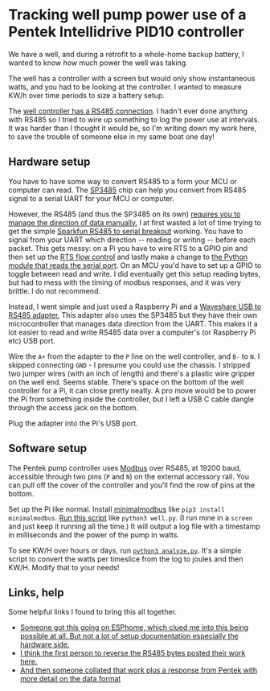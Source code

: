 # Tracking well pump power use of a Pentek Intellidrive PID10 controller

We have a well, and during a retrofit to a whole-home backup battery, I wanted to know how much power the well was taking. 

The well has a controller with a screen but would only show instantaneous watts, and you had to be looking at the controller. I wanted to measure KW/h over time periods to size a battery setup.

The [well controller has a RS485 connection](https://www.pentair.com/content/dam/extranet/web/nam/pentek/manuals/pn957-pentek-intellidrive-pid-iom.pdf
). I hadn't ever done anything with RS485 so I tried to wire up something to log the power use at intervals. It was harder than I thought it would be, so I'm writing down my work here, to save the trouble of someone else in my same boat one day!

## Hardware setup

You have to have some way to convert RS485 to a form your MCU or computer can read. The [SP3485](https://www.maxlinear.com/ds/sp3485.pdf) chip can help you convert from RS485 signal to a serial UART for your MCU or computer. 

However, the RS485 (and thus the SP3485 on its own) [requires you to manage the direction of data manually.](https://www.seeedstudio.com/blog/2021/03/18/how-rs485-works-and-how-to-implement-rs485-into-industrial-control-systems/?srsltid=AfmBOopJcMqfHdq60BRMlKcLVJ6-GwC6fiv8oTCRtwjsQJ0RMf476MUE) I at first wasted a lot of time trying to get the simple [Sparkfun RS485 to serial breakout](https://www.sparkfun.com/sparkfun-transceiver-breakout-rs-485.html) working. You have to signal from your UART which direction -- reading or writing -- before each packet. This gets messy: on a Pi you have to wire RTS to a GPIO pin and then set up the [RTS flow control](https://ethertubes.com/raspberry-pi-rts-cts-flow-control/
) and lastly make a change to [the Python module that reads the serial port](https://github.com/pyhys/minimalmodbus/issues/137#issuecomment-2685900902
). On an MCU you'd have to set up a GPIO to toggle between read and write. I did eventually get this setup reading bytes, but had to mess with the timing of modbus responses, and it was very brittle. I do not recommend. 

Instead, I went simple and just used a Raspberry Pi and a [Waveshare USB to RS485 adapter.](https://www.waveshare.com/usb-to-rs485.htm) This adapter also uses the SP3485 but they have their own microcontroller that manages data direction from the UART. This makes it a lot easier to read and write RS485 data over a computer's (or Raspberry Pi etc) USB port. 

Wire the `A+` from the adapter to the `P` line on the well controller, and `B-` to `N`. I skipped connecting `GND` - I presume you could use the chassis. I stripped two jumper wires (with an inch of length) and there's a plastic wire gripper on the well end. Seems stable. There's space on the bottom of the well controller for a Pi, it can close pretty neatly. A pro move would be to power the Pi from something inside the controller, but I left a USB C cable dangle through the access jack on the bottom.

Plug the adapter into the Pi's USB port.

## Software setup

The Pentek pump controller uses [Modbus](https://en.wikipedia.org/wiki/Modbus) over RS485, at 19200 baud, accessible through two pins (`P` and `N`) on the external accessory rail. You can pull off the cover of the controller and you'll find the row of pins at the bottom. 

Set up the Pi like normal. Install [minimalmodbus](https://minimalmodbus.readthedocs.io/en/stable/readme.html
) like `pip3 install minimalmodbus`. [Run this script](https://github.com/bwhitman/wellpump/blob/main/well.py) like `python3 well.py`. (I run mine in a `screen` and just keep it running all the time.) It will output a log file with a timestamp in milliseconds and the power of the pump in watts. 

To see KW/H over hours or days, run [`python3 analyze.py`](https://github.com/bwhitman/wellpump/blob/main/analyze.py). It's a simple script to convert the watts per timeslice from the log to joules and then KW/H. Modify that to your needs!

## Links, help

Some helpful links I found to bring this all together. 

 * [Someone got this going on ESPhome, which clued me into this being possible at all. But not a lot of setup documentation especially the hardware side.](https://devices.esphome.io/devices/Pentek-Intellidrive-PID10)
 * [I think the first person to reverse the RS485 bytes posted their work here.](https://terrylove.com/forums/index.php?threads/pentek-intellidrive-communications.99276/#post-730691)
 * [And then someone collated that work plus a response from Pentek with more detail on the data format](https://github.com/ryan-lang/pentek-intellidrive-modbus-docs/tree/main)


